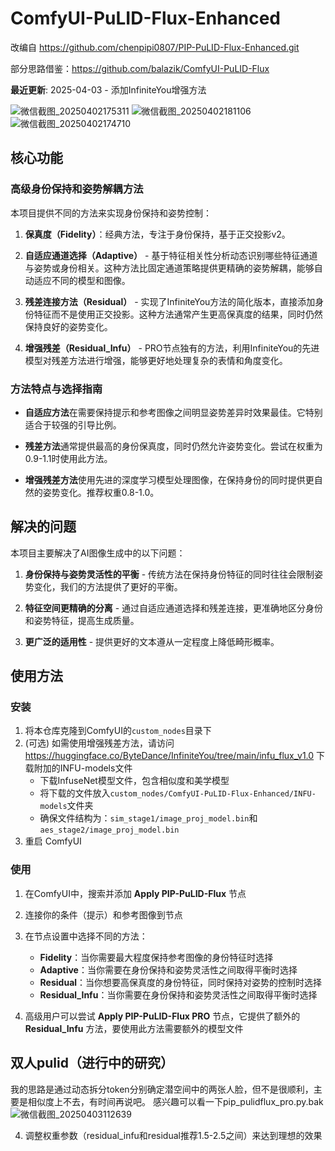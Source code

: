 # ComfyUI-PuLID-Flux-Enhanced

改编自 https://github.com/chenpipi0807/PIP-PuLID-Flux-Enhanced.git

部分思路借鉴：https://github.com/balazik/ComfyUI-PuLID-Flux

**最近更新**: 2025-04-03 - 添加InfiniteYou增强方法

![微信截图_20250402175311](https://github.com/user-attachments/assets/53586740-0563-48c5-b463-58688b3e5f30)
![微信截图_20250402181106](https://github.com/user-attachments/assets/2e3bd0e6-c7f7-4906-b254-07e87e6b1b05)
![微信截图_20250402174710](https://github.com/user-attachments/assets/f37d718c-a99c-42a4-a5e2-3743283c5970)


## 核心功能

### 高级身份保持和姿势解耦方法

本项目提供不同的方法来实现身份保持和姿势控制：

1. **保真度（Fidelity）**：经典方法，专注于身份保持，基于正交投影v2。

2. **自适应通道选择（Adaptive）** - 基于特征相关性分析动态识别哪些特征通道与姿势或身份相关。这种方法比固定通道策略提供更精确的姿势解耦，能够自动适应不同的模型和图像。

3. **残差连接方法（Residual）** - 实现了InfiniteYou方法的简化版本，直接添加身份特征而不是使用正交投影。这种方法通常产生更高保真度的结果，同时仍然保持良好的姿势变化。

4. **增强残差（Residual_Infu）** - PRO节点独有的方法，利用InfiniteYou的先进模型对残差方法进行增强，能够更好地处理复杂的表情和角度变化。

### 方法特点与选择指南

- **自适应方法**在需要保持提示和参考图像之间明显姿势差异时效果最佳。它特别适合于较强的引导比例。

- **残差方法**通常提供最高的身份保真度，同时仍然允许姿势变化。尝试在权重为0.9-1.1时使用此方法。

- **增强残差方法**使用先进的深度学习模型处理图像，在保持身份的同时提供更自然的姿势变化。推荐权重0.8-1.0。

## 解决的问题

本项目主要解决了AI图像生成中的以下问题：

1. **身份保持与姿势灵活性的平衡** - 传统方法在保持身份特征的同时往往会限制姿势变化，我们的方法提供了更好的平衡。

2. **特征空间更精确的分离** - 通过自适应通道选择和残差连接，更准确地区分身份和姿势特征，提高生成质量。

3. **更广泛的适用性** - 提供更好的文本遵从一定程度上降低畸形概率。

## 使用方法

### 安装

1. 将本仓库克隆到ComfyUI的`custom_nodes`目录下
2. (可选) 如需使用增强残差方法，请访问 https://huggingface.co/ByteDance/InfiniteYou/tree/main/infu_flux_v1.0 下载附加的INFU-models文件
   - 下载InfuseNet模型文件，包含相似度和美学模型
   - 将下载的文件放入`custom_nodes/ComfyUI-PuLID-Flux-Enhanced/INFU-models`文件夹
   - 确保文件结构为：`sim_stage1/image_proj_model.bin`和`aes_stage2/image_proj_model.bin`
3. 重启 ComfyUI

### 使用

1. 在ComfyUI中，搜索并添加 **Apply PIP-PuLID-Flux** 节点
2. 连接你的条件（提示）和参考图像到节点
3. 在节点设置中选择不同的方法：
   - **Fidelity**：当你需要最大程度保持参考图像的身份特征时选择
   - **Adaptive**：当你需要在身份保持和姿势灵活性之间取得平衡时选择
   - **Residual**：当你想要高保真度的身份特征，同时保持对姿势的控制时选择
   - **Residual_Infu**：当你需要在身份保持和姿势灵活性之间取得平衡时选择

4. 高级用户可以尝试 **Apply PIP-PuLID-Flux PRO** 节点，它提供了额外的 **Residual_Infu** 方法，要使用此方法需要额外的模型文件
  
## 双人pulid（进行中的研究）
我的思路是通过动态拆分token分别确定潜空间中的两张人脸，但不是很顺利，主要是相似度上不去，有时间再说吧。
感兴趣可以看一下pip_pulidflux_pro.py.bak
![微信截图_20250403112639](https://github.com/user-attachments/assets/2ad41784-5194-44b8-a525-ae12ed1fdef7)



4. 调整权重参数（residual_infu和residual推荐1.5-2.5之间）来达到理想的效果
